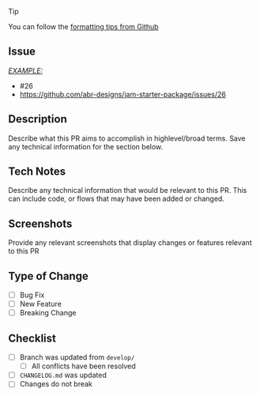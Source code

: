 > [!TIP]
> You can follow the [formatting tips from Github](https://docs.github.com/en/get-started/writing-on-github/getting-started-with-writing-and-formatting-on-github/basic-writing-and-formatting-syntax#referencing-issues-and-pull-requests)

## Issue
[*EXAMPLE:* ](https://docs.github.com/en/get-started/writing-on-github/getting-started-with-writing-and-formatting-on-github/basic-writing-and-formatting-syntax#task-lists)
- #26
- https://github.com/abr-designs/jam-starter-package/issues/26

## Description
Describe what this PR aims to accomplish in highlevel/broad terms. Save any technical information for the section below.

## Tech Notes
Describe any technical information that would be relevant to this PR. This can include code, or flows that may have been added or changed.

## Screenshots
Provide any relevant screenshots that display changes or features relevant to this PR

## Type of Change
- [ ] Bug Fix
- [ ] New Feature
- [ ] Breaking Change

## Checklist
- [ ] Branch was updated from `develop/`
    - [ ] All conflicts have been resolved
- [ ] `CHANGELOG.md` was updated
- [ ] Changes do not break
